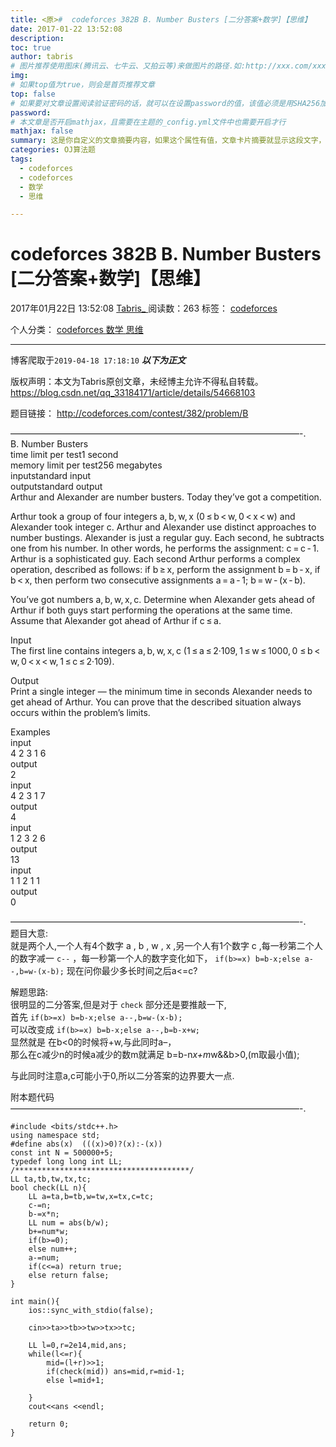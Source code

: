 ```yaml
---
title: <原>#  codeforces 382B B. Number Busters [二分答案+数学]【思维】
date: 2017-01-22 13:52:08
description:
toc: true
author: tabris
# 图片推荐使用图床(腾讯云、七牛云、又拍云等)来做图片的路径.如:http://xxx.com/xxx.jpg
img: 
# 如果top值为true，则会是首页推荐文章
top: false
# 如果要对文章设置阅读验证密码的话，就可以在设置password的值，该值必须是用SHA256加密后的密码，防止被他人识破
password: 
# 本文章是否开启mathjax，且需要在主题的_config.yml文件中也需要开启才行
mathjax: false
summary: 这是你自定义的文章摘要内容，如果这个属性有值，文章卡片摘要就显示这段文字，否则程序会自动截取文章的部分内容作为摘要
categories: OJ算法题
tags:
  - codeforces
  - codeforces
  - 数学
  - 思维

---
```





#  codeforces 382B B. Number Busters [二分答案+数学]【思维】

2017年01月22日 13:52:08  [ Tabris_ ](https://me.csdn.net/qq_33184171) 阅读数：263
标签：  [ codeforces ](https://so.csdn.net/so/search/s.do?q=codeforces&t=blog)

个人分类：  [ codeforces
](https://blog.csdn.net/qq_33184171/article/category/6235560) [ 数学
](https://blog.csdn.net/qq_33184171/article/category/6162724) [ 思维
](https://blog.csdn.net/qq_33184171/article/category/6253262)


--- 
 博客爬取于`2019-04-18 17:18:10`
***以下为正文***

版权声明：本文为Tabris原创文章，未经博主允许不得私自转载。
https://blog.csdn.net/qq_33184171/article/details/54668103

题目链接： [ http://codeforces.com/contest/382/problem/B
](http://codeforces.com/contest/382/problem/B)

—————————————————————————————————-.  
B. Number Busters  
time limit per test1 second  
memory limit per test256 megabytes  
inputstandard input  
outputstandard output  
Arthur and Alexander are number busters. Today they’ve got a competition.

Arthur took a group of four integers a, b, w, x (0 ≤ b < w, 0 < x < w) and
Alexander took integer с. Arthur and Alexander use distinct approaches to
number bustings. Alexander is just a regular guy. Each second, he subtracts
one from his number. In other words, he performs the assignment: c = c - 1.
Arthur is a sophisticated guy. Each second Arthur performs a complex
operation, described as follows: if b ≥ x, perform the assignment b = b - x,
if b < x, then perform two consecutive assignments a = a - 1; b = w - (x - b).

You’ve got numbers a, b, w, x, c. Determine when Alexander gets ahead of
Arthur if both guys start performing the operations at the same time. Assume
that Alexander got ahead of Arthur if c ≤ a.

Input  
The first line contains integers a, b, w, x, c (1 ≤ a ≤ 2·109, 1 ≤ w ≤ 1000, 0
≤ b < w, 0 < x < w, 1 ≤ c ≤ 2·109).

Output  
Print a single integer — the minimum time in seconds Alexander needs to get
ahead of Arthur. You can prove that the described situation always occurs
within the problem’s limits.

Examples  
input  
4 2 3 1 6  
output  
2  
input  
4 2 3 1 7  
output  
4  
input  
1 2 3 2 6  
output  
13  
input  
1 1 2 1 1  
output  
0

—————————————————————————————————-.  
题目大意:  
就是两个人,一个人有4个数字  a  ,  b  ,  w  ,  x  ,另一个人有1个数字  c  ,每一秒第二个人的数字减一 ` c-- `
，每一秒第一个人的数字变化如下， ` if(b>=x) b=b-x;else a--,b=w-(x-b); ` 现在问你最少多长时间之后a<=c?

解题思路:  
很明显的二分答案,但是对于 ` check ` 部分还是要推敲一下,  
首先 ` if(b>=x) b=b-x;else a--,b=w-(x-b); `  
可以改变成 ` if(b>=x) b=b-x;else a--,b=b-x+w; `  
显然就是 在b<0的时候将+w,与此同时a–，  
那么在c减少n的时候a减少的数m就满足 b=b-n*x+m*w&&b>0,(m取最小值);

与此同时注意a,c可能小于0,所以二分答案的边界要大一点.

附本题代码  
—————————————————————————————————-.

    
    
    #include <bits/stdc++.h>
    using namespace std;
    #define abs(x)  (((x)>0)?(x):-(x))
    const int N = 500000+5;
    typedef long long int LL;
    /***************************************/
    LL ta,tb,tw,tx,tc;
    bool check(LL n){
        LL a=ta,b=tb,w=tw,x=tx,c=tc;
        c-=n;
        b-=x*n;
        LL num = abs(b/w);
        b+=num*w;
        if(b>=0);
        else num++;
        a-=num;
        if(c<=a) return true;
        else return false;
    }
    
    int main(){
        ios::sync_with_stdio(false);
    
        cin>>ta>>tb>>tw>>tx>>tc;
    
        LL l=0,r=2e14,mid,ans;
        while(l<=r){
            mid=(l+r)>>1;
            if(check(mid)) ans=mid,r=mid-1;
            else l=mid+1;
    
        }
        cout<<ans <<endl;
    
        return 0;
    }

